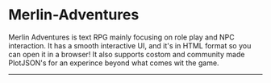 # Merlin-Adventures

Merlin Adventures is text RPG mainly focusing on role play and NPC interaction. It has a smooth interactive UI, and it's in HTML format so you can open it in a browser! It also supports costom and community made PlotJSON's for an experince beyond what comes wit the game.

---